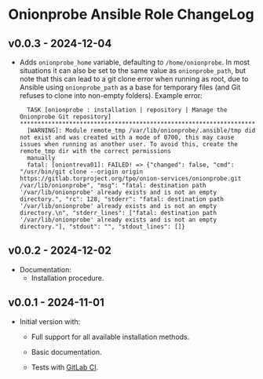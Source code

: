 # Onionprobe Ansible Role ChangeLog

## v0.0.3 - 2024-12-04

* Adds `onionprobe_home` variable, defaulting to `/home/onionprobe`.
  In most situations it can also be set to the same value as `onionprobe_path`,
  but note that this can lead to a git clone error when running as root, due to
  Ansible using `onionprobe_path` as a base for temporary files (and Git refuses
  to clone into non-empty folders). Example error:

        TASK [onionprobe : installation | repository | Manage the Onionprobe Git repository] **********************************************************************************************************************************************************
        [WARNING]: Module remote_tmp /var/lib/onionprobe/.ansible/tmp did not exist and was created with a mode of 0700, this may cause issues when running as another user. To avoid this, create the remote_tmp dir with the correct permissions
        manually
        fatal: [oniontreva01]: FAILED! => {"changed": false, "cmd": "/usr/bin/git clone --origin origin https://gitlab.torproject.org/tpo/onion-services/onionprobe.git /var/lib/onionprobe", "msg": "fatal: destination path '/var/lib/onionprobe' already exists and is not an empty directory.", "rc": 128, "stderr": "fatal: destination path '/var/lib/onionprobe' already exists and is not an empty directory.\n", "stderr_lines": ["fatal: destination path '/var/lib/onionprobe' already exists and is not an empty directory."], "stdout": "", "stdout_lines": []}

## v0.0.2 - 2024-12-02

* Documentation:
  * Installation procedure.

## v0.0.1 - 2024-11-01

* Initial version with:
  * Full support for all available installation methods.

  * Basic documentation.

  * Tests with [GitLab CI][].

[GitLab CI]: https://docs.gitlab.com/ee/ci/
